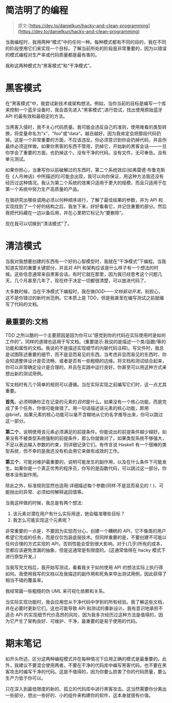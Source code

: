 # 简洁明了的编程

> 原文:[https://dev.to/danielkun/hacky-and-clean-programming](https://dev.to/danielkun/hacky-and-clean-programming)

当我编程时，我用两种“模式”中的任何一种。每种模式都有不同的目的，我在不同的阶段使用它们来实现一个目标。了解当前所处的阶段是非常重要的，因为以错误的模式编程对生产率或代码质量都是最有害的。

我称这两种模式为“黑客模式”和“干净模式”。

# 黑客模式

在“黑客模式”中，我尝试新技术或架构想法。例如，当你当前的目标是编写一个库来控制一个蓝牙设备时，我会首先进入“黑客模式”,进行尝试，找出使用原始蓝牙 API 的最有效和最稳定的方法。

当黑客入侵时，我不关心代码质量。我可能会违反自己的准则，使用难看的类型转换，将变量命名为“x”、“foo”或“data”。越丑越好。因为我肯定会把那段代码扔掉。这是一个非常重要的方面，不应该违反。你必须意识到你会扔掉代码，并且你最终必须这样做。如果你黑客的东西不管用，扔掉它，开始新的黑客会话——一旦你学会了重要的方面，也扔掉这个。没有干净的代码。没有文件。无可奉告。没有单元测试。

如果你担心，当重写你以前破解过的东西时，第二个系统效应(如弗雷德·布鲁克斯在《人月神话》中所描述的)可能会出现，我可以向你保证，用这种方法我还没有经历过这种情况。我认为第二个系统的效果只适用于更大的规模，而且只适用于在第一个系统中努力生产高质量的产品。

在我研究出哪些调用必须以何种顺序进行，了解了最佳结果的参数，并为 API 和实现找到了一个好的结构之后，我坐下来，好好看看它，并记住重要的部分。然后我把代码藏在一边以备后用，并在心里把它标记为“要删除”。

现在我可以切换到“清洁模式”了。

# 清洁模式

当我对我想要创建的东西有一个好的心智模型时，我就在“干净模式”下编程。当我知道实现的重要关键部分，并且对 API 和架构应该是什么样子有一个想法的时候。这些信息通常来自黑客会话。有时它就在那里，因为我已经思考这个问题几天，几个月甚至几年了，现在终于决定一切都很清楚，可以放进代码了。

大多数时候，当在干净模式下编程时，我在做*DDD——文档驱动开发*。别担心，这不是你错过的新时尚范例。它本质上是 TDD，但是我甚至在编写测试之前就编写了代码的文档。

## 最重要的:文档

TDD 之所以酷的一个主要原因是因为你可以“感觉到你的代码在实际使用时是如何工作的”。同样的道理也适用于写文档。(重要提示:我说的是描述一个类/函数/等的功能和属性的文档。我说的不是描述实现细节的内联代码注释)。写文件时，我总是试图陈述重要的细节，而不是显而易见的东西。当考虑非显而易见的东西时，你会知道整体设计是否流畅，或者是否有一些粗糙的边缘。将文档和测试结合起来，你可以非常确定设计是合理的，并且在实践中运行良好。你甚至可以用这种方式来想出新的测试用例。

写文档时有几个简单的规则可以遵循。当在实际实现之前编写它们时，这一点尤其重要。

**首先**，必须明确你正在记录的元素的*目的*是什么。如果没有一个核心功能，而是完成了多个任务，你很可能做错了。用一句话描述该元素的核心功能，即用@brief。如果元素的核心功能可以毫不含糊地从它的名字推导出来，你可以跳过这一部分。

**第二个**，说明使用该元素必须满足的前提条件。你能说出的前提条件越少越好。如果没有不被类型系统强制的前提条件，那么你就做对了。如果类型系统不够强大，不足以表达输入参数的约束，则详细记录它们。有传言说 Haskell 有一个很棒的类型系统，但不幸的是我还没有机会用它来做有成效的工作。

**第三个**，可能对维护最重要的，说明可能发生的副作用，以及在什么条件下可能发生。如果你是一个真正优秀的程序员，你写的是函数代码，可以跳过这一部分。你根本没有副作用。

除此之外，标准规则显然也适用:详细描述每个参数(同样:不是显而易见的！)、可能抛出的异常、必须如何解释返回值等。

当我这样做的时候，我总是有两个想法:

1.  该元素对潜在用户有什么实际用途，她会瞄准哪些目标？
2.  我怎么可能实现这个元素呢？

非常重要的一点是，不要因为实现而分心，创建一个糟糕的 API，它不像类的用户希望它完成的任务，而是仅仅包装底层技术。但同样重要的是，不要创建不可能以任何合理的方式实现的 API，否则性能会受到很大影响。对于(几乎)所有的成本，您都应该避免泄漏的抽象，但是这通常是有限度的。(这通常值得在 hacky 模式下进行原型开发。)

当我写完文档后，我开始写测试，看看我关于如何使用 API 的想法实际上执行得如何。我使用我写的文档以及我描述的副作用和死角来导出测试用例，因此获得了相当不错的覆盖率。

我经常画一些粗糙的伪 UML 来可视化依赖和关系。

当实际实现功能时，我会应用您从干净代码中学到的所有经验。我了解这些文档，并在必要时更新它们。这也可能导致 API 和测试的重新设计。我有意识地承担不适合 API 的实现细节代价高昂的风险，因为我多次经历过这种方法是值得的，因为它产生了架构良好、可维护、干净，最重要的是易于使用的代码。

# 期末笔记

如开头所述，区分这两种编程模式并在每种情况下应用正确的模式是最重要的。此外，我建议不要混合使用两者。不要在干净的代码库中编写黑客代码，也不要在黑客攻击时编写干净的代码。这是不值得的，因为你要么损害了你的代码质量，要么生产力低于你可以。

只在深入到最低限度的新的、孤立的代码库中进行黑客攻击。这当然需要你分离出一些部分，想出一些好的、小的组件来构建你的软件，这本身就很有价值。